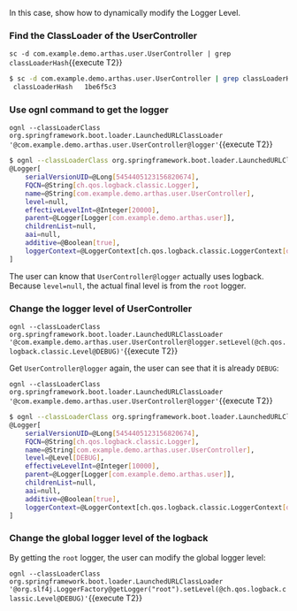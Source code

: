 In this case, show how to dynamically modify the Logger Level.

### Find the ClassLoader of the UserController

`sc -d com.example.demo.arthas.user.UserController | grep classLoaderHash`{{execute T2}}

```bash
$ sc -d com.example.demo.arthas.user.UserController | grep classLoaderHash
 classLoaderHash   1be6f5c3
```

### Use ognl command to get the logger

`ognl --classLoaderClass org.springframework.boot.loader.LaunchedURLClassLoader '@com.example.demo.arthas.user.UserController@logger'`{{execute T2}}

```bash
$ ognl --classLoaderClass org.springframework.boot.loader.LaunchedURLClassLoader '@com.example.demo.arthas.user.UserController@logger'
@Logger[
    serialVersionUID=@Long[5454405123156820674],
    FQCN=@String[ch.qos.logback.classic.Logger],
    name=@String[com.example.demo.arthas.user.UserController],
    level=null,
    effectiveLevelInt=@Integer[20000],
    parent=@Logger[Logger[com.example.demo.arthas.user]],
    childrenList=null,
    aai=null,
    additive=@Boolean[true],
    loggerContext=@LoggerContext[ch.qos.logback.classic.LoggerContext[default]],
]
```

The user can know that `UserController@logger` actually uses logback. Because `level=null`, the actual final level is from the `root` logger.

### Change the logger level of UserController

`ognl --classLoaderClass org.springframework.boot.loader.LaunchedURLClassLoader '@com.example.demo.arthas.user.UserController@logger.setLevel(@ch.qos.logback.classic.Level@DEBUG)'`{{execute T2}}

Get `UserController@logger` again, the user can see that it is already `DEBUG`:

`ognl --classLoaderClass org.springframework.boot.loader.LaunchedURLClassLoader '@com.example.demo.arthas.user.UserController@logger'`{{execute T2}}

```bash
$ ognl --classLoaderClass org.springframework.boot.loader.LaunchedURLClassLoader '@com.example.demo.arthas.user.UserController@logger'
@Logger[
    serialVersionUID=@Long[5454405123156820674],
    FQCN=@String[ch.qos.logback.classic.Logger],
    name=@String[com.example.demo.arthas.user.UserController],
    level=@Level[DEBUG],
    effectiveLevelInt=@Integer[10000],
    parent=@Logger[Logger[com.example.demo.arthas.user]],
    childrenList=null,
    aai=null,
    additive=@Boolean[true],
    loggerContext=@LoggerContext[ch.qos.logback.classic.LoggerContext[default]],
]
```

### Change the global logger level of the logback

By getting the `root` logger, the user can modify the global logger level:

`ognl --classLoaderClass org.springframework.boot.loader.LaunchedURLClassLoader '@org.slf4j.LoggerFactory@getLogger("root").setLevel(@ch.qos.logback.classic.Level@DEBUG)'`{{execute T2}}

